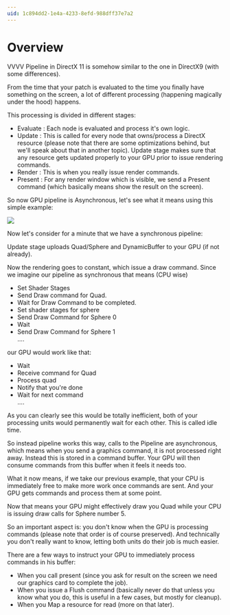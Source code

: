 ```yaml
---
uid: 1c894dd2-1e4a-4233-8efd-988dff37e7a2
---
```


#  Overview

VVVV Pipeline in DirectX 11 is somehow similar to the one in DirectX9 (with some differences).  

From the time that your patch is evaluated to the time you finally have something on the screen, a lot of different processing (happening magically under the hood) happens.  

This processing is divided in different stages:  
* Evaluate : Each node is evaluated and process it's own logic.  
* Update : This is called for every node that owns/process a DirectX resource (please note that there are some optimizations behind, but we'll speak about that in another topic). Update stage makes sure that any resource gets updated properly to your GPU prior to issue rendering commands.  
* Render : This is when you really issue render commands.  
* Present : For any render window which is visible, we send a Present command (which basically means show the result on the screen).  

So now GPU pipeline is Asynchronous, let's see what it means using this simple example:  

![](~/img/01_Sync_Pipeline_2013.10.18-13.39.46.png "")   

Now let's consider for a minute that we have a synchronous pipeline:  

Update stage uploads Quad/Sphere and DynamicBuffer to your GPU (if not already).  

Now the rendering goes to constant, which issue a draw command. Since we imagine our pipeline as synchronous that means (CPU wise)  
- Set Shader Stages  
- Send Draw command for Quad.  
- Wait for Draw Command to be completed.  
- Set shader stages for sphere  
- Send Draw Command for Sphere 0  
- Wait   
- Send Draw Command for Sphere 1  
....  

our GPU would work like that:  
- Wait  
- Receive command for Quad  
- Process quad  
- Notify that you're done  
- Wait for next command  
....  

As you can clearly see this would be totally inefficient, both of your processing units would permanently wait for each other. This is called idle time.  

So instead pipeline works this way, calls to the Pipeline are asynchronous, which means when you send a graphics command, it is not processed right away. Instead this is stored in a command buffer. Your GPU will then consume commands from this buffer when it feels it needs too.  

What it now means, if we take our previous example, that your CPU is immediately free to make more work once commands are sent. And your GPU gets commands and process them at some point.  

Now that means your GPU might effectively draw you Quad while your CPU is issuing draw calls for Sphere number 5.  

So an important aspect is: you don't know when the GPU is processing commands (please note that order is of course preserved). And technically you don't really want to know, letting both units do their job is much easier.  

There are a few ways to instruct your GPU to immediately process commands in his buffer:  
* When you call present (since you ask for result on the screen we need our graphics card to complete the job).  
* When you issue a Flush command (basically never do that unless you know what you do, this is useful in a few cases, but mostly for cleanup).  
* When you Map a resource for read (more on that later).  

